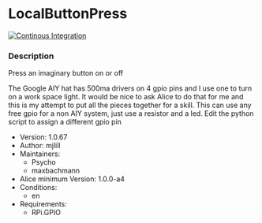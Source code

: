 # LocalButtonPress

[![Continous Integration](https://gitlab.com/project-alice-assistant/skills/skill_LocalButtonPress/badges/master/pipeline.svg)](https://gitlab.com/project-alice-assistant/skills/skill_LocalButtonPress/pipelines/latest)

### Description
Press an imaginary button on or off

 The Google AIY hat has 500ma drivers on 4 gpio pins and I use one to turn on a work space light.
 It would be nice to ask Alice to do that for me and this is my attempt to put all the pieces
 together for a skill. This can use any free gpio for a non AIY system, just use a resistor and a led.
 Edit the python script to assign a different gpio pin


- Version: 1.0.67
- Author: mjlill
- Maintainers:
  - Psycho
  - maxbachmann
- Alice minimum Version: 1.0.0-a4
- Conditions:
  - en
- Requirements:
  - RPi.GPIO

